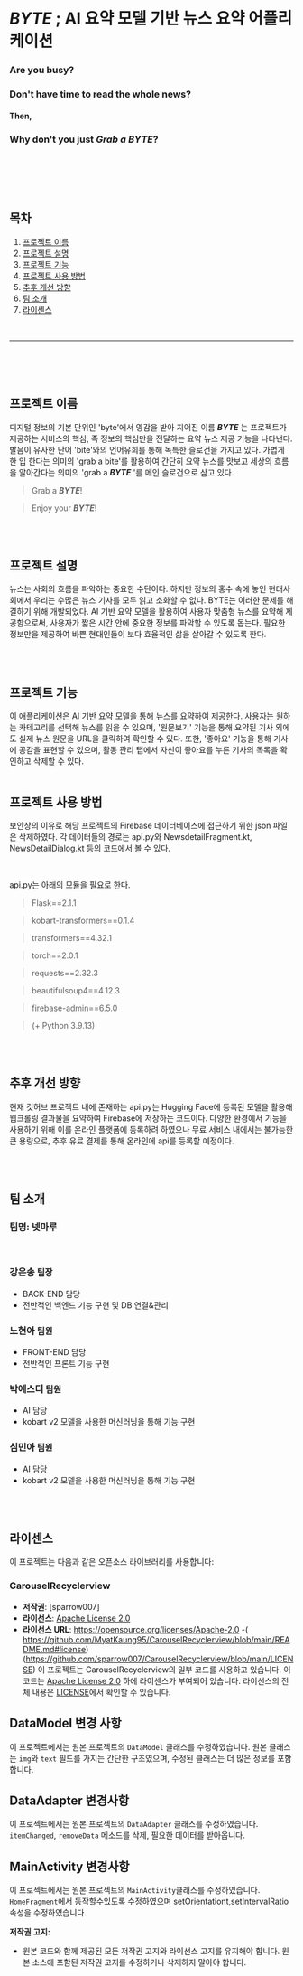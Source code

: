 # _BYTE_ ; AI 요약 모델 기반 뉴스 요약 어플리케이션

### Are you busy?

### Don't have time to read the whole news?

#### Then,

### Why don't you just **_Grab a BYTE_**?

<br/>
<br/>
<br/>
<br/>

## 목차

1. [프로젝트 이름](#프로젝트-이름)
2. [프로젝트 설명](#프로젝트-설명)
3. [프로젝트 기능](#프로젝트-기능)
4. [프로젝트 사용 방법](#프로젝트-사용-방법)
5. [추후 개선 방향](#추후-개선-방향)
6. [팀 소개](#팀-소개)
7. [라이센스](#라이센스)

<br/>

---

<br/>
<br/>
<br/>

## 프로젝트 이름

디지털 정보의 기본 단위인 'byte'에서 영감을 받아 지어진 이름 **_BYTE_** 는 프로젝트가 제공하는 서비스의 핵심, 즉 정보의 핵심만을 전달하는 요약 뉴스 제공 기능을 나타낸다. 발음이 유사한 단어 'bite'와의 언어유희를 통해 독특한 슬로건을 가지고 있다. 가볍게 한 입 한다는 의미의 'grab a bite'를 활용하여 간단히 요약 뉴스를 맛보고 세상의 흐름을 알아간다는 의미의 'grab a **_BYTE_** '를 메인 슬로건으로 삼고 있다.

> Grab a **_BYTE_**!

> Enjoy your **_BYTE_**!

<br/>
<br/>

## 프로젝트 설명

뉴스는 사회의 흐름을 파악하는 중요한 수단이다. 하지만 정보의 홍수 속에 놓인 현대사회에서 우리는 수많은 뉴스 기사를 모두 읽고 소화할 수 없다. BYTE는 이러한 문제를 해결하기 위해 개발되었다. AI 기반 요약 모델을 활용하여 사용자 맞춤형 뉴스를 요약해 제공함으로써, 사용자가 짧은 시간 안에 중요한 정보를 파악할 수 있도록 돕는다. 필요한 정보만을 제공하여 바쁜 현대인들이 보다 효율적인 삶을 살아갈 수 있도록 한다.

<br/>
<br/>

## 프로젝트 기능
이 애플리케이션은 AI 기반 요약 모델을 통해 뉴스를 요약하여 제공한다. 사용자는 원하는 카테고리를 선택해 뉴스를 읽을 수 있으며, '원문보기' 기능을 통해 요약된 기사 외에도 실제 뉴스 원문을 URL을 클릭하여 확인할 수 있다. 또한, '좋아요' 기능을 통해 기사에 공감을 표현할 수 있으며, 활동 관리 탭에서 자신이 좋아요를 누른 기사의 목록을 확인하고 삭제할 수 있다.
<br/>
<br/>

## 프로젝트 사용 방법
보안상의 이유로 해당 프로젝트의 Firebase 데이터베이스에 접근하기 위한 json 파일은 삭제하였다. 각 데이터들의 경로는 api.py와 NewsdetailFragment.kt, NewsDetailDialog.kt 등의 코드에서 볼 수 있다.

<br/>

api.py는 아래의 모듈을 필요로 한다. 
> Flask==2.1.1

> kobart-transformers==0.1.4

> transformers==4.32.1

> torch==2.0.1

> requests==2.32.3

> beautifulsoup4==4.12.3

> firebase-admin==6.5.0

> (+ Python 3.9.13)

<br/>
<br/>

## 추후 개선 방향

현재 깃허브 프로젝트 내에 존재하는 api.py는 Hugging Face에 등록된 모델을 활용해 웹크롤링 결과물을 요약하여 Firebase에 저장하는 코드이다. 다양한 환경에서 기능을 사용하기 위해 이를 온라인 플랫폼에 등록하려 하였으나 무료 서비스 내에서는 불가능한 큰 용량으로, 추후 유료 결제를 통해 온라인에 api를 등록할 예정이다.

<br/>
<br/>

## 팀 소개

### 팀명: 넷마루

<br/>

### 강은송 <span style="font-size: 15px;">팀장</span>

- BACK-END 담당
- 전반적인 백엔드 기능 구현 및 DB 연결&관리

### 노현아 <span style="font-size: 15px;">팀원</span>

- FRONT-END 담당
- 전반적인 프론트 기능 구현

### 박에스더 <span style="font-size: 15px;">팀원</span>

- AI 담당
- kobart v2 모델을 사용한 머신러닝을 통해 기능 구현

### 심민아 <span style="font-size: 15px;">팀원</span>

- AI 담당
- kobart v2 모델을 사용한 머신러닝을 통해 기능 구현

<br/>
<br/>

## 라이센스

이 프로젝트는 다음과 같은 오픈소스 라이브러리를 사용합니다:

### CarouselRecyclerview

- **저작권**: [sparrow007]
- **라이선스**: [Apache License 2.0](https://opensource.org/licenses/Apache-2.0)
- **라이선스 URL**: https://opensource.org/licenses/Apache-2.0
-( https://github.com/MyatKaung95/CarouselRecyclerview/blob/main/README.md#license)
(https://github.com/sparrow007/CarouselRecyclerview/blob/main/LICENSE)
이 프로젝트는 CarouselRecyclerview의 일부 코드를 사용하고 있습니다. 이 코드는 [Apache License 2.0](https://opensource.org/licenses/Apache-2.0) 하에 라이센스가 부여되어 있습니다. 라이선스의 전체 내용은 [LICENSE](https://github.com/sparrow007/CarouselRecyclerview/blob/main/LICENSE)에서 확인할 수 있습니다.
## DataModel 변경 사항
이 프로젝트에서는 원본 프로젝트의 `DataModel` 클래스를 수정하였습니다. 원본 클래스는 `img`와 `text` 필드를 가지는 간단한 구조였으며, 수정된 클래스는 더 많은 정보를 포함합니다. 
## DataAdapter 변경사항
이 프로젝트에서는 원본 프로젝트의 `DataAdapter` 클래스를 수정하였습니다. `itemChanged`, `removeData` 메소드를 삭제, 필요한 데이터를 받아옵니다.
## MainActivity 변경사항
이 프로젝트에서는 원본 프로젝트의 `MainActivity`클래스를 수정하였습니다. `HomeFragment`에서 동작할수있도록 수정하였으며 setOrientationt,setIntervalRatio속성을 수정하였습니다.

**저작권 고지:**
- 원본 코드와 함께 제공된 모든 저작권 고지와 라이선스 고지를 유지해야 합니다. 원본 소스에 포함된 저작권 고지를 수정하거나 삭제하지 말아야 합니다.


